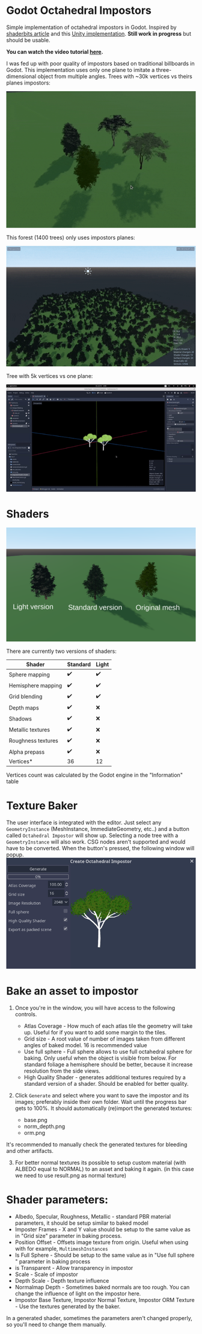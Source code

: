 
# Godot Octahedral Impostors

Simple implementation of octahedral impostors in Godot. Inspired by [shaderbits article](https://www.shaderbits.com/blog/octahedral-impostors) and this [Unity implementation](https://github.com/xraxra/IMP). **Still work in progress** but should be usable.

**You can watch the video tutorial [here](https://www.youtube.com/watch?v=4YhwXGbbabg).**

I was fed up with poor quality of impostors based on traditional billboards in Godot. This implementation uses only one plane to imitate a three-dimensional object from multiple angles. Trees with ~30k vertices vs theirs planes impostors:

![alt text](/screenshots/rotate2.gif?raw=true "Rotate impostors")



This forest (1400 trees) only uses impostors planes:

![alt text](/screenshots/forest.gif?raw=true "Rotate impostors")

Tree with 5k vertices vs one plane:

![alt text](/screenshots/rotate.gif?raw=true "Rotate impostors")


# Shaders

![alt text](/screenshots/quality.png?raw=true "Rotate impostors")

There are currently two versions of shaders:

Shader       | Standard         | Light
------------ | ------------- | -------------
Sphere mapping | :heavy_check_mark:        | :heavy_check_mark:
Hemisphere mapping | :heavy_check_mark:        | :heavy_check_mark:
Grid blending  | :heavy_check_mark:        | :heavy_check_mark:
Depth maps  | :heavy_check_mark:        |   :x:
Shadows  | :heavy_check_mark:        |    :x:
Metallic textures  | :heavy_check_mark:        |   :x:
Roughness textures  | :heavy_check_mark:        |   :x:
Alpha prepass  | :heavy_check_mark:        |   :x:
Vertices*      | 36                        | 12

Vertices count was calculated by the Godot engine in the "Information" table

# Texture Baker



The user interface is integrated with the editor. Just select any `GeometryInstance` (MeshInstance, ImmediateGeometry, etc..) and a button called `Octahedral Impostor` will show up. Selecting a node tree with a `GeometryInstance` will also work. CSG nodes aren't supported and would have to be converted. When the button's pressed, the following window will popup.
![alt text](/screenshots/baker.png?raw=true "Rotate impostors")

# Bake an asset to impostor

1. Once you're in the window, you will have access to the following controls.

   * Atlas Coverage - How much of each atlas tile the geometry will take up. Useful for if you want to add some margin to the tiles.
   * Grid size - A root value of number of images taken from different angles of baked model. 16 is recommended value
   * Use full sphere - Full sphere allows to use full octahedral sphere for baking. Only useful when the object is visible from below. For standard foliage a hemisphere should be better, because it increase resolution from the side views.
   * High Quality Shader - generates additional textures required by a standard version of a shader. Should be enabled for better quality.

2. Click `Generate` and select where you want to save the impostor and its images; preferably inside their own folder. Wait until the progress bar gets to 100%. It should automatically (re)import the generated textures:

   * base.png
   * norm_depth.png
   * orm.png
   

It's recommended to manually check the generated textures for bleeding and other artifacts.

3. For better normal textures its possible to setup custom material (with ALBEDO equal to NORMAL) to an asset and baking it again. (in this case we need to use result.png as normal texture)

# Shader parameters:

* Albedo, Specular, Roughness, Metallic - standard PBR material parameters, it should be setup similar to baked model
* Imposter Frames - X and Y value should be setup to the same value as in "Grid size" parameter in baking process.
* Position Offset - Offsets image texture from origin. Useful when using with for example, `MultimeshInstances`
* Is Full Sphere - Should be setup to the same value as in "Use full sphere " parameter in baking process
* is Transparent - Allow transparency in impostor
* Scale - Scale of impostor
* Depth Scale - Depth texture influence
* Normalmap Depth - Sometimes baked normals are too rough. You can change the influence of light on the impostor here.
* Impostor Base Texture, Impostor Normal Texture, Impostor ORM Texture - Use the textures generated by the baker.

In a generated shader, sometimes the parameters aren't changed properly, so you'll need to change them manually.